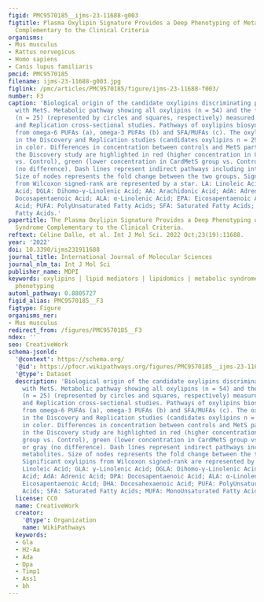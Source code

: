 ```yaml
---
figid: PMC9570185__ijms-23-11688-g003
figtitle: Plasma Oxylipin Signature Provides a Deep Phenotyping of Metabolic Syndrome
  Complementary to the Clinical Criteria
organisms:
- Mus musculus
- Rattus norvegicus
- Homo sapiens
- Canis lupus familiaris
pmcid: PMC9570185
filename: ijms-23-11688-g003.jpg
figlink: /pmc/articles/PMC9570185/figure/ijms-23-11688-f003/
number: F3
caption: 'Biological origin of the candidate oxylipins discriminating participants
  with MetS. Metabolic pathway showing all oxylipins (n = 54) and the fatty acids
  (n = 25) (represented by circles and squares, respectively) measured in the Discovery
  and Replication cross-sectional studies. Pathways of oxylipins biosynthesis derived
  from omega-6 PUFAs (a), omega-3 PUFAs (b) and SFA/MUFAs (c). The oxylipins selected
  in the Discovery and Replication studies (candidates oxylipins n = 29) are highlighted
  in color. Differences in concentration between controls and MetS participants in
  the Discovery study are highlighted in red (higher concentration in CardMetS group
  vs. Control), green (lower concentration in CardMetS group vs. Control) or gray
  (no difference). Dash lines represent indirect pathways including intermediate metabolites.
  Size of nodes represents the fold change between the two groups. Significant oxylipins
  from Wilcoxon signed-rank are represented by a star. LA: Linoleic Acid; GLA: γ-Linolenic
  Acid; DGLA: Dihomo-γ-Linolenic Acid; AA: Arachidonic Acid; AdA: Adrenic Acid; DPA:
  Docosapentaenoic Acid; ALA: α-Linolenic Acid; EPA: Eicosapentaenoic Acid; DHA: Docosahexaenoic
  Acid; PUFA: PolyUnsaturated Fatty Acids; SFA: Saturated Fatty Acids; MUFA: MonoUnsaturated
  Fatty Acids.'
papertitle: The Plasma Oxylipin Signature Provides a Deep Phenotyping of Metabolic
  Syndrome Complementary to the Clinical Criteria.
reftext: Céline Dalle, et al. Int J Mol Sci. 2022 Oct;23(19):11688.
year: '2022'
doi: 10.3390/ijms231911688
journal_title: International Journal of Molecular Sciences
journal_nlm_ta: Int J Mol Sci
publisher_name: MDPI
keywords: oxylipins | lipid mediators | lipidomics | metabolic syndrome | metabolic
  phenotyping
automl_pathway: 0.8805727
figid_alias: PMC9570185__F3
figtype: Figure
organisms_ner:
- Mus musculus
redirect_from: /figures/PMC9570185__F3
ndex: ''
seo: CreativeWork
schema-jsonld:
  '@context': https://schema.org/
  '@id': https://pfocr.wikipathways.org/figures/PMC9570185__ijms-23-11688-g003.html
  '@type': Dataset
  description: 'Biological origin of the candidate oxylipins discriminating participants
    with MetS. Metabolic pathway showing all oxylipins (n = 54) and the fatty acids
    (n = 25) (represented by circles and squares, respectively) measured in the Discovery
    and Replication cross-sectional studies. Pathways of oxylipins biosynthesis derived
    from omega-6 PUFAs (a), omega-3 PUFAs (b) and SFA/MUFAs (c). The oxylipins selected
    in the Discovery and Replication studies (candidates oxylipins n = 29) are highlighted
    in color. Differences in concentration between controls and MetS participants
    in the Discovery study are highlighted in red (higher concentration in CardMetS
    group vs. Control), green (lower concentration in CardMetS group vs. Control)
    or gray (no difference). Dash lines represent indirect pathways including intermediate
    metabolites. Size of nodes represents the fold change between the two groups.
    Significant oxylipins from Wilcoxon signed-rank are represented by a star. LA:
    Linoleic Acid; GLA: γ-Linolenic Acid; DGLA: Dihomo-γ-Linolenic Acid; AA: Arachidonic
    Acid; AdA: Adrenic Acid; DPA: Docosapentaenoic Acid; ALA: α-Linolenic Acid; EPA:
    Eicosapentaenoic Acid; DHA: Docosahexaenoic Acid; PUFA: PolyUnsaturated Fatty
    Acids; SFA: Saturated Fatty Acids; MUFA: MonoUnsaturated Fatty Acids.'
  license: CC0
  name: CreativeWork
  creator:
    '@type': Organization
    name: WikiPathways
  keywords:
  - Gla
  - H2-Aa
  - Ada
  - Dpa
  - Timp1
  - Ass1
  - bh
---
```

